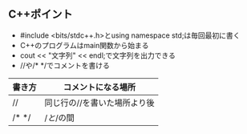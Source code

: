 ## C++ポイント
- #include <bits/stdc++.h>とusing namespace std;は毎回最初に書く
- C++のプログラムはmain関数から始まる
- cout << "文字列" << endl;で文字列を出力できる
- //や/* */でコメントを書ける

| 書き方   | コメントになる場所            |
|----------|-------------------------------|
| //       | 同じ行の//を書いた場所より後  |
| /* */    | /*と*/の間                    |